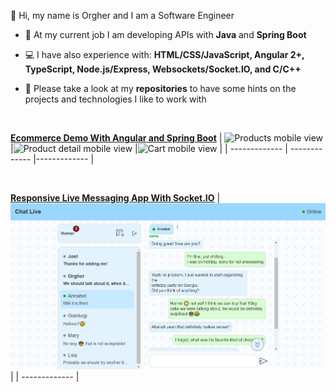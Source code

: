 👋 Hi, my name is Orgher and I am a Software Engineer

- 👷 At my current job I am developing APIs with **Java** and **Spring Boot**

- 💻 I have also experience with: **HTML/CSS/JavaScript, Angular 2+, TypeScript, Node.js/Express, Websockets/Socket.IO, and C/C++**

- 👀 Please take a look at my **repositories** to have some hints on the projects and technologies I like to work with

<br>

**[<ins>Ecommerce Demo With Angular and Spring Boot</ins>](https://github.com/orDaor/ecommerce-angular-public)**
| ![Products mobile view](https://github.com/orDaor/ecommerce-angular-public/blob/main/assets/github/mobile-views/1.mobile-products.JPG?raw=true) |![Product detail mobile view](https://github.com/orDaor/ecommerce-angular-public/blob/main/assets/github/mobile-views/3.mobie-product-detail.JPG?raw=true) |![Cart mobile view](https://github.com/orDaor/ecommerce-angular-public/blob/main/assets/github/mobile-views/4.mobile-cart.JPG?raw=true) |
| ------------- | ------------- |------------- |

<br>

**[<ins>Responsive Live Messaging App With Socket.IO</ins>](https://github.com/orDaor/socket.io-live-chat)**
| ![Desktop view](https://github.com/orDaor/socket.io-live-chat/blob/main/assets/desktop-view-3.PNG)  | 
| ------------- |
  
<!---
orDaor/orDaor is a ✨ special ✨ repository because its `README.md` (this file) appears on your GitHub profile.
You can click the Preview link to take a look at your changes.
--->
